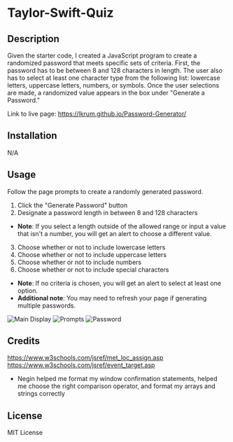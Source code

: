 # Taylor-Swift-Quiz

## Description
Given the starter code, I created a JavaScript program to create a randomized password that meets specific sets of criteria. First, the password has to be between 8 and 128 characters in length. The user also has to select at least one character type from the following list: lowercase letters, uppercase letters, numbers, or symbols. Once the user selections are made, a randomized value appears in the box under "Generate a Password."

Link to live page: https://lkrum.github.io/Password-Generator/

## Installation
N/A

## Usage
Follow the page prompts to create a randomly generated password. 
1. Click the "Generate Password" button
2. Designate a password length in between 8 and 128 characters 
  - **Note**: If you select a length outside of the allowed range or input a value that isn't a number, you will get an alert to choose a different value.
3. Choose whether or not to include lowercase letters
4. Choose whether or not to include uppercase letters
5. Choose whether or not to include numbers
6. Choose whether or not to include special characters
- **Note**: If no criteria is chosen, you will get an alert to select at least one option.
- **Additional note**: You may need to refresh your page if generating multiple passwords.

![Main Display](./assets/PasswordGeneratorMain.png)
![Prompts](./assets/Prompt.png)
![Password](./assets/GeneratedPassword.png)

## Credits 


https://www.w3schools.com/jsref/met_loc_assign.asp
https://www.w3schools.com/jsref/event_target.asp
- Negin helped me format my window confirmation statements, helped me choose the right comparison operator, and format my arrays and strings correctly

## License
MIT License
